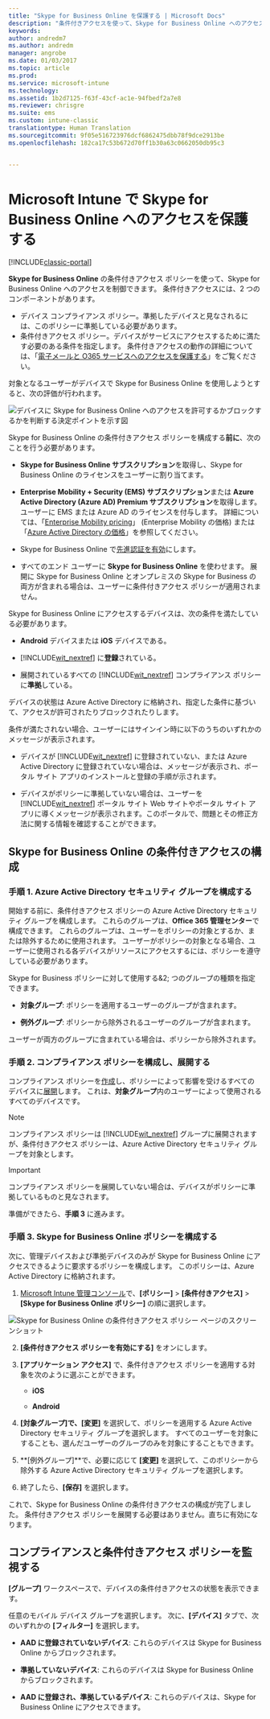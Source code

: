 ```yaml
---
title: "Skype for Business Online を保護する | Microsoft Docs"
description: "条件付きアクセスを使って、Skype for Business Online へのアクセスを保護および制御します。"
keywords: 
author: andredm7
ms.author: andredm
manager: angrobe
ms.date: 01/03/2017
ms.topic: article
ms.prod: 
ms.service: microsoft-intune
ms.technology: 
ms.assetid: 1b2d7125-f63f-43cf-ac1e-94fbedf2a7e8
ms.reviewer: chrisgre
ms.suite: ems
ms.custom: intune-classic
translationtype: Human Translation
ms.sourcegitcommit: 9f05e516723976dcf6862475dbb78f9dce2913be
ms.openlocfilehash: 182ca17c53b672d70ff1b30a63c0662050db95c3


---
```


# <a name="protect-access-to-skype-for-business-online-with-microsoft-intune"></a>Microsoft Intune で Skype for Business Online へのアクセスを保護する

[!INCLUDE[classic-portal](../includes/classic-portal.md)]

**Skype for Business Online** の条件付きアクセス ポリシーを使って、Skype for Business Online へのアクセスを制御できます。
条件付きアクセスには、2 つのコンポーネントがあります。
- デバイス コンプライアンス ポリシー。準拠したデバイスと見なされるには、このポリシーに準拠している必要があります。
- 条件付きアクセス ポリシー。デバイスがサービスにアクセスするために満たす必要のある条件を指定します。
条件付きアクセスの動作の詳細については、「[電子メールと O365 サービスへのアクセスを保護する](restrict-access-to-email-and-o365-services-with-microsoft-intune.md)」をご覧ください。

対象となるユーザーがデバイスで Skype for Business Online を使用しようとすると、次の評価が行われます。

![デバイスに Skype for Business Online へのアクセスを許可するかブロックするかを判断する決定ポイントを示す図](../media/ConditionalAccess_SkypeforBusiness.png)

Skype for Business Online の条件付きアクセス ポリシーを構成する**前に**、次のことを行う必要があります。
- **Skype for Business Online サブスクリプション**を取得し、Skype for Business Online のライセンスをユーザーに割り当てます。
- **Enterprise Mobility + Security (EMS) サブスクリプション**または **Azure Active Directory (Azure AD) Premium サブスクリプション**を取得します。ユーザーに EMS または Azure AD のライセンスを付与します。 詳細については、「[Enterprise Mobility pricing](https://www.microsoft.com/en-us/cloud-platform/enterprise-mobility-pricing)」 (Enterprise Mobility の価格) または「[Azure Active Directory の価格](https://azure.microsoft.com/en-us/pricing/details/active-directory/)」を参照してください。

-   Skype for Business Online で[先進認証を有効](https://docs.microsoft.com/en-us/intune/deploy-use/restrict-access-to-skype-for-business-online-with-microsoft-intune)にします。
-  すべてのエンド ユーザーに **Skype for Business Online** を使わせます。 展開に Skype for Business Online とオンプレミスの Skype for Business の両方が含まれる場合は、ユーザーに条件付きアクセス ポリシーが適用されません。

Skype for Business Online にアクセスするデバイスは、次の条件を満たしている必要があります。

-   **Android** デバイスまたは **iOS** デバイスである。

-   [!INCLUDE[wit_nextref](../includes/wit_nextref_md.md)] に**登録**されている。

-   展開されているすべての [!INCLUDE[wit_nextref](../includes/wit_nextref_md.md)] コンプライアンス ポリシーに**準拠**している。


デバイスの状態は Azure Active Directory に格納され、指定した条件に基づいて、アクセスが許可されたりブロックされたりします。

条件が満たされない場合、ユーザーにはサインイン時に以下のうちのいずれかのメッセージが表示されます。

-   デバイスが [!INCLUDE[wit_nextref](../includes/wit_nextref_md.md)] に登録されていない、または Azure Active Directory に登録されていない場合は、メッセージが表示され、ポータル サイト アプリのインストールと登録の手順が示されます。

-   デバイスがポリシーに準拠していない場合は、ユーザーを [!INCLUDE[wit_nextref](../includes/wit_nextref_md.md)] ポータル サイト Web サイトやポータル サイト アプリに導くメッセージが表示されます。このポータルで、問題とその修正方法に関する情報を確認することができます。

## <a name="configure-conditional-access-for-skype-for-business-online"></a>Skype for Business Online の条件付きアクセスの構成

### <a name="step-1-configure-azure-active-directory-security-groups"></a>手順 1. Azure Active Directory セキュリティ グループを構成する
開始する前に、条件付きアクセス ポリシーの Azure Active Directory セキュリティ グループを構成します。 これらのグループは、**Office 365 管理センター**で構成できます。 これらのグループは、ユーザーをポリシーの対象とするか、または除外するために使用されます。 ユーザーがポリシーの対象となる場合、ユーザーに使用される各デバイスがリソースにアクセスするには、ポリシーを遵守している必要があります。

Skype for Business ポリシーに対して使用する&2; つのグループの種類を指定できます。

-   **対象グループ**: ポリシーを適用するユーザーのグループが含まれます。

-   **例外グループ**: ポリシーから除外されるユーザーのグループが含まれます。

ユーザーが両方のグループに含まれている場合は、ポリシーから除外されます。

### <a name="step-2-configure-and-deploy-a-compliance-policy"></a>手順 2. コンプライアンス ポリシーを構成し、展開する
コンプライアンス ポリシーを[作成](create-a-device-compliance-policy-in-microsoft-intune.md)し、ポリシーによって影響を受けるすべてのデバイスに[展開](deploy-and-monitor-a-device-compliance-policy-in-microsoft-intune.md)します。 これは、**対象グループ**内のユーザーによって使用されるすべてのデバイスです。

> [!NOTE]
> コンプライアンス ポリシーは [!INCLUDE[wit_nextref](../includes/wit_nextref_md.md)] グループに展開されますが、条件付きアクセス ポリシーは、Azure Active Directory セキュリティ グループを対象とします。


> [!IMPORTANT]
> コンプライアンス ポリシーを展開していない場合は、デバイスがポリシーに準拠しているものと見なされます。

準備ができたら、**手順 3** に進みます。

### <a name="step-3-configure-the-skype-for-business-online-policy"></a>手順 3. Skype for Business Online ポリシーを構成する
次に、管理デバイスおよび準拠デバイスのみが Skype for Business Online にアクセスできるように要求するポリシーを構成します。 このポリシーは、Azure Active Directory に格納されます。

1.  [Microsoft Intune 管理コンソール](https://manage.microsoft.com)で、**[ポリシー]** > **[条件付きアクセス]** > **[Skype for Business Online ポリシー]** の順に選択します。

  ![Skype for Business Online の条件付きアクセス ポリシー ページのスクリーンショット](./media/conditional_access_SFBPolicy.png)

2.  **[条件付きアクセス ポリシーを有効にする]** をオンにします。

3.  **[アプリケーション アクセス]** で、条件付きアクセス ポリシーを適用する対象を次のように選ぶことができます。

    -   **iOS**

    -   **Android**

4.  **[対象グループ]**で、**[変更]** を選択して、ポリシーを適用する Azure Active Directory セキュリティ グループを選択します。 すべてのユーザーを対象にすることも、選んだユーザーのグループのみを対象にすることもできます。

5.  **[例外グループ]**で、必要に応じて **[変更]** を選択して、このポリシーから除外する Azure Active Directory セキュリティ グループを選択します。

6.  終了したら、**[保存]** を選択します。

これで、Skype for Business Online の条件付きアクセスの構成が完了しました。 条件付きアクセス ポリシーを展開する必要はありません。直ちに有効になります。


## <a name="monitor-the-compliance-and-conditional-access-policies"></a>コンプライアンスと条件付きアクセス ポリシーを監視する
**[グループ]** ワークスペースで、デバイスの条件付きアクセスの状態を表示できます。

任意のモバイル デバイス グループを選択します。 次に、**[デバイス]** タブで、次のいずれかの **[フィルター]** を選択します。

* **AAD に登録されていないデバイス**: これらのデバイスは Skype for Business Online からブロックされます。

* **準拠していないデバイス**: これらのデバイスは Skype for Business Online からブロックされます。

* **AAD に登録され、準拠しているデバイス**: これらのデバイスは、Skype for Business Online にアクセスできます。



<!--HONumber=Jan17_HO5-->


